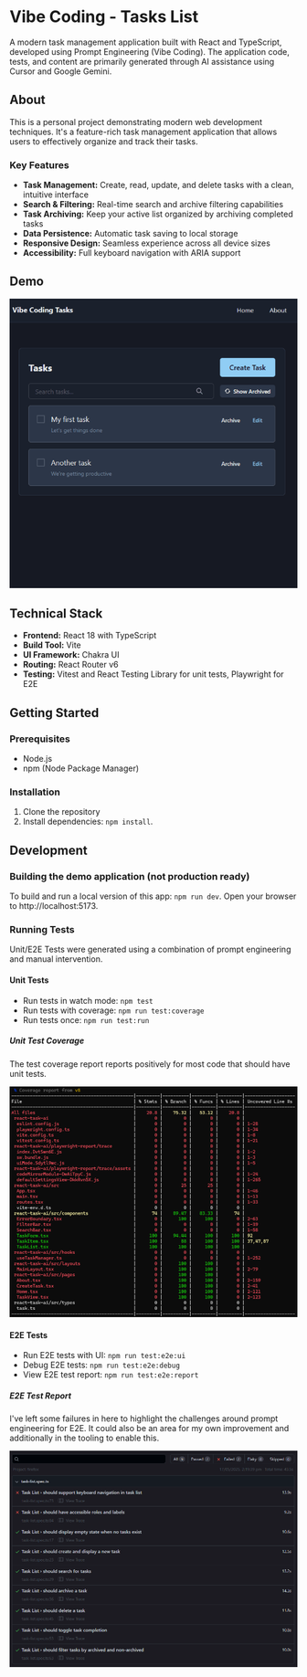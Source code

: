 # Vibe Coding - Tasks List

A modern task management application built with React and TypeScript, developed using Prompt Engineering (Vibe Coding). The application code, tests, and content are primarily generated through AI assistance using Cursor and Google Gemini.

## About

This is a personal project demonstrating modern web development techniques. It's a feature-rich task management application that allows users to effectively organize and track their tasks.

### Key Features

- **Task Management:** Create, read, update, and delete tasks with a clean, intuitive interface
- **Search & Filtering:** Real-time search and archive filtering capabilities
- **Task Archiving:** Keep your active list organized by archiving completed tasks
- **Data Persistence:** Automatic task saving to local storage
- **Responsive Design:** Seamless experience across all device sizes
- **Accessibility:** Full keyboard navigation with ARIA support

## Demo

![Task Management Demo](./docs/demo.gif)

## Technical Stack

- **Frontend:** React 18 with TypeScript
- **Build Tool:** Vite
- **UI Framework:** Chakra UI
- **Routing:** React Router v6
- **Testing:** Vitest and React Testing Library for unit tests, Playwright for E2E

## Getting Started

### Prerequisites

- Node.js
- npm (Node Package Manager)

### Installation

1. Clone the repository
2. Install dependencies: `npm install`.

## Development

### Building the demo application (not production ready)

To build and run a local version of this app: `npm run dev`. Open your browser to http://localhost:5173.

### Running Tests

Unit/E2E Tests were generated using a combination of prompt engineering and manual intervention.

#### Unit Tests
- Run tests in watch mode: `npm test`
- Run tests with coverage: `npm run test:coverage`
- Run tests once: `npm run test:run`

##### Unit Test Coverage

The test coverage report reports positively for most code that should have unit tests.

![Unit Test Coverage Report](./docs/unit-test-coverage.PNG)

#### E2E Tests
- Run E2E tests with UI: `npm run test:e2e:ui`
- Debug E2E tests: `npm run test:e2e:debug`
- View E2E test report: `npm run test:e2e:report`

##### E2E Test Report

I've left some failures in here to highlight the challenges around prompt engineering for E2E. It could also be an area for my own improvement and additionally in the tooling to enable this. 

![E2E Test Report](./docs/e2e-test-report.PNG)
